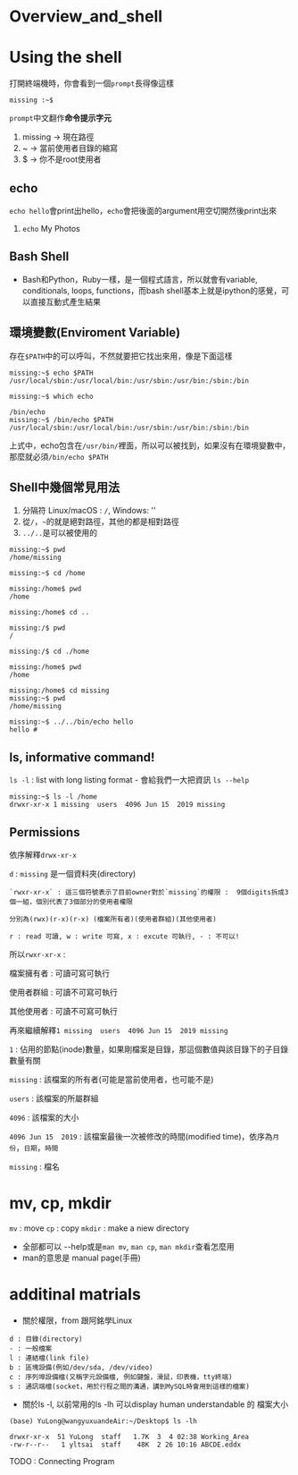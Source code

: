 # Overview_and_shell

# Using the shell

打開終端機時，你會看到一個`prompt`長得像這樣
```
missing :~$
```
`prompt`中文翻作**命令提示字元**
1. missing -> 現在路徑
2. ~ -> 當前使用者目錄的縮寫
3. $ -> 你不是root使用者

## echo
`echo hello`會print出hello，`echo`會把後面的argument用空切開然後print出來
1. `echo` My Photos

## Bash Shell
* Bash和Python，Ruby一樣，是一個程式語言，所以就會有variable, conditionals, loops, functions，而bash shell基本上就是ipython的感覺，可以直接互動式產生結果

## 環境變數(Enviroment Variable)
存在`$PATH`中的可以呼叫，不然就要把它找出來用，像是下面這樣

```
missing:~$ echo $PATH
/usr/local/sbin:/usr/local/bin:/usr/sbin:/usr/bin:/sbin:/bin

missing:~$ which echo

/bin/echo
missing:~$ /bin/echo $PATH
/usr/local/sbin:/usr/local/bin:/usr/sbin:/usr/bin:/sbin:/bin

```

上式中，echo包含在`/usr/bin/`裡面，所以可以被找到，如果沒有在環境變數中，那麼就必須`/bin/echo $PATH`

## Shell中幾個常見用法
1. 分隔符 Linux/macOS : `/`, Windows: '\'
2. 從`/`，`~`的就是絕對路徑，其他的都是相對路徑
3. `../..`是可以被使用的

```
missing:~$ pwd
/home/missing

missing:~$ cd /home

missing:/home$ pwd
/home

missing:/home$ cd ..

missing:/$ pwd
/

missing:/$ cd ./home

missing:/home$ pwd
/home

missing:/home$ cd missing
missing:~$ pwd
/home/missing

missing:~$ ../../bin/echo hello
hello # 

```

## ls, informative command!
`ls -l` : list with long listing format - 會給我們一大把資訊
`ls --help`

```
missing:~$ ls -l /home
drwxr-xr-x 1 missing  users  4096 Jun 15  2019 missing

```
## Permissions
依序解釋`drwx-xr-x`

`d` : `missing` 是一個資料夾(directory)

    `rwxr-xr-x` : 這三個符號表示了目前owner對於`missing`的權限 :  9個digits拆成3個一組，個別代表了3個部分的使用者權限

    分別為(rwx)(r-x)(r-x) (檔案所有者)(使用者群組)(其他使用者)

    r : read 可讀, w : write 可寫, x : excute 可執行, - : 不可以!

所以`rwxr-xr-x` : 

檔案擁有者 : 可讀可寫可執行

使用者群組 : 可讀不可寫可執行

其他使用者 : 可讀不可寫可執行

再來繼續解釋`1 missing  users  4096 Jun 15  2019 missing`

`1` : 佔用的節點(inode)數量，如果剛檔案是目錄，那這個數值與該目錄下的子目錄數量有關

`missing` : 該檔案的所有者(可能是當前使用者，也可能不是)

`users` : 該檔案的所屬群組

`4096` : 該檔案的大小

`4096 Jun 15  2019` : 該檔案最後一次被修改的時間(modified time)，依序為`月份`，`日期`，`時間`

`missing` : 檔名

# mv, cp, mkdir
`mv` : move
`cp` : copy
`mkdir` : make a niew directory
* 全部都可以 --help或是`man mv`, `man cp`, `man mkdir`查看怎麼用
* man的意思是 manual page(手冊)

# additinal matrials
* 關於權限，from 跟阿銘學Linux
```
d : 目錄(directory)
- : 一般檔案
l : 連結檔(link file)
b : 區塊設備(例如/dev/sda, /dev/video)
c : 序列埠設備檔(又稱字元設備檔, 例如鍵盤，滑鼠，印表機，tty終端)
s : 通訊端檔(socket，用於行程之間的溝通，講到MySQL時會用到這樣的檔案)
```
* 關於ls -l, 以前常用的ls -lh 可以display human understandable 的 檔案大小

`(base) YuLong@wangyuxuandeAir:~/Desktop$ ls -lh`
```
drwxr-xr-x  51 YuLong  staff   1.7K  3  4 02:38 Working_Area
-rw-r--r--   1 yltsai  staff    48K  2 26 10:16 ABCDE.eddx

```
  
TODO : Connecting Program